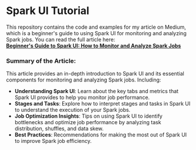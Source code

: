
# Spark UI Tutorial

This repository contains the code and examples for my article on Medium, which is a beginner's guide to using Spark UI for monitoring and analyzing Spark jobs. You can read the full article here:  
[**Beginner's Guide to Spark UI: How to Monitor and Analyze Spark Jobs**](https://medium.com/@suffyan.asad1/beginners-guide-to-spark-ui-how-to-monitor-and-analyze-spark-jobs-b2ada58a85f7)

### Summary of the Article:

This article provides an in-depth introduction to Spark UI and its essential components for monitoring and analyzing Spark jobs. Including:

- **Understanding Spark UI**: Learn about the key tabs and metrics that Spark UI provides to help you monitor job performance.
- **Stages and Tasks**: Explore how to interpret stages and tasks in Spark UI to understand the execution of your Spark jobs.
- **Job Optimization Insights**: Tips on using Spark UI to identify bottlenecks and optimize job performance by analyzing task distribution, shuffles, and data skew.
- **Best Practices**: Recommendations for making the most out of Spark UI to improve Spark job efficiency.
